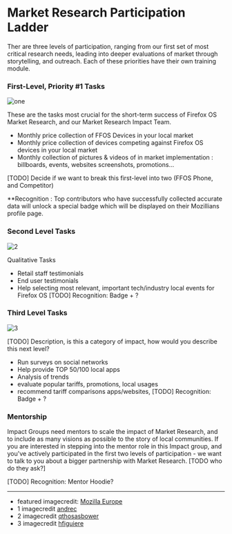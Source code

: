 # Market Research Participation Ladder




Ther are three levels of participation, ranging from our first set of most critical research needs, leading into deeper evaluations of market through storytelling, and outreach.  Each of these priorities have their own training module.

### First-Level, Priority #1 Tasks
![one](http://tiptoes.ca/wp-content/uploads/2015/02/2893549851_ef5121f78b_m.jpg)

These are the tasks most crucial for the short-term success of Firefox OS Market Research, and our Market Research Impact Team.
 
* Monthly price collection of FFOS Devices in your local market
* Monthly price collection of devices competing against Firefox OS devices in your local market
* Monthly collection of pictures & videos of in market implementation : billboards, events, websites screenshots, promotions…

[TODO] Decide if we want to break this first-level into two (FFOS Phone, and Competitor)

**Recognition : Top contributors who have successfully collected accurate data will unlock a special badge which will be displayed on their Mozillians profile page. 

### Second Level Tasks

![2](http://tiptoes.ca/wp-content/uploads/2015/02/3563420741_847725b086_m.jpg)

Qualitative Tasks

* Retail staff testimonials
* End user testimonials
* Help selecting most relevant, important tech/industry local events for Firefox OS
[TODO] Recognition: Badge + ?

### Third Level Tasks

![3](http://tiptoes.ca/wp-content/uploads/2015/02/4802869688_cdc82146a0_m.jpg)

[TODO] Description, is this a category of impact, how would you describe this next level?

* Run surveys on social networks
* Help provide TOP 50/100 local apps
* Analysis of trends
* evaluate popular tariffs, promotions, local usages
* recommend tariff comparisons apps/websites, 
[TODO] Recognition: Badge + ?

### Mentorship

Impact Groups need mentors to scale the impact of Market Research, and to include as many visions as possible to the story of local communities.  If you are interested in stepping into the mentor role in this Impact group, and you've actively participated in the first two levels of participation - we want to talk to you about a bigger partnership with Market Research.  [TODO who do they ask?]

[TODO] Recognition: Mentor Hoodie?

---

* featured imagecredit: [Mozilla Europe](https://www.flickr.com/photos/mozillaeu/)
* 1 imagecredit [andrec](https://www.flickr.com/photos/andrec/)
* 2 imagecredit [qthosasbower](https://www.flickr.com/photos/qthomasbower/)
* 3 imagecredit [hfiguiere]()
